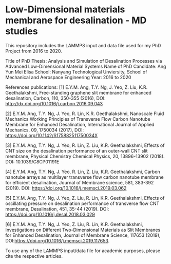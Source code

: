 # Low-Dimensional materials membrane for desalination - MD studies
This repository includes the LAMMPS input and data file used for my PhD Project from 2016 to 2020. 

Title of PhD Thesis: Analysis and Simulation of Desalination Processes via Advanced Low-Dimensional Material Systems
Name of PhD Candidate: Ang Yun Mei Elisa
School: Nanyang Technological Unviersity, School of Mechanical and Aerospace Engineering
Year: 2016 to 2020

References publications:
[1] E.Y.M. Ang, T.Y. Ng, J. Yeo, Z. Liu, K.R. Geethalakshmi, Free-standing graphene slit membrane for enhanced desalination, Carbon, 110, 350-355 (2016), DOI: http://dx.doi.org/10.1016/j.carbon.2016.09.043 

[2] E.Y.M. Ang, T.Y. Ng, J. Yeo, R. Lin, K.R. Geethalakshmi, Nanoscale Fluid Mechanics Working Principles of Transverse Flow Carbon Nanotube Membrane for Enhanced Desalination, International Journal of Applied Mechanics, 09, 1750034 (2017), DOI: https://doi.org/10.1142/S175882511750034X 

[3] E.Y.M. Ang, T.Y. Ng, J. Yeo, R. Lin, Z. Liu, K.R. Geethalakshmi, Effects of CNT size on the desalination performance of an outer-wall CNT slit membrane, Physical Chemistry Chemical Physics, 20, 13896-13902 (2018). DOI: 10.1039/C8CP01191E 

[4] E.Y.M. Ang, T.Y. Ng, J. Yeo, R. Lin, Z. Liu, K.R. Geethalakshmi, Carbon nanotube arrays as multilayer transverse flow carbon nanotube membrane for efficient desalination, Journal of Membrane science, 581, 383-392 (2019). DOI: https://doi.org/10.1016/j.memsci.2019.03.062

[5] E.Y.M. Ang, T.Y. Ng, J. Yeo, Z. Liu, R. Lin, K.R. Geethalakshmi, Effects of oscillating pressure on desalination performance of transverse flow CNT membrane, Desalination, 451, 35-44 (2019). DOI: https://doi.org/10.1016/j.desal.2018.03.029 

[6] E.Y.M. Ang, T.Y. Ng, J. Yeo, Z. Liu, R. Lin, K.R. Geethalakshmi, Investigations on Different Two-Dimensional Materials as Slit Membranes for Enhanced Desalination, Journal of Membrane Science, 117653 (2019), DOI:https://doi.org/10.1016/j.memsci.2019.117653.

To use any of the LAMMPS input/data file for academic purposes, please cite the respective articles. 
